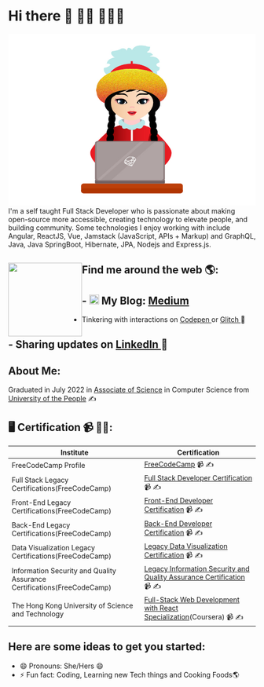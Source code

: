 # Hi there 👋 👋🏾 👩🏾‍💻



<img src="https://github.com/codershona/codershona/blob/master/me%201%20.png" width="650" height="350" alt="banner that says developer girl - software engineer, content creator and community organizer alongside a cartoon illustration of Monica">
I'm a self taught Full Stack Developer who is passionate about making open-source more accessible, creating technology to elevate people, and building community. Some technologies I enjoy working with include Angular, ReactJS, Vue, Jamstack (JavaScript, APIs + Markup) and GraphQL, Java, Java SpringBoot, Hibernate, JPA, Nodejs and Express.js. 


## Find me around the web 🌎: <img align="left" width="150" height="150" src="https://github.com/M0nica/M0nica/blob/main/octomonica/m0nica-octocat-rotating.gif?raw=true"></a>

## - <img src="https://pic.sopili.net/pub/emoji/twitter/2/72x72/1f4cb.png" width=20 height=20> My Blog: [Medium](https://medium.com/@gcodetech)
- Tinkering with interactions on <a href="https://codepen.io/techertech"> Codepen </a> or <a href="https://glitch.com/@devolikaa"> Glitch </a>  🏓
## - Sharing updates on <a href="#"> LinkedIn </a> 💼
<!-- - Connect with me on [Twitter](https://twitter.com/BRupanzel)🌎
- Read My Instagram Blogs in [Instagram](https://www.instagram.com/goldcodetech/)🌎 -->

## About Me:
Graduated in July 2022 in [Associate of Science](https://www.uopeople.edu/programs/cs/degrees/computer-science-associates-degree/) in Computer Science from [University of the People](https://www.uopeople.edu/) ✍

## 🖥 Certification 📹 ✍🏾:

| Institute                 | Certification         |
| ------------------------- | --------------------- |
| FreeCodeCamp Profile      | [FreeCodeCamp](https://www.freecodecamp.org/falgunislam)  📹 ✍|
| Full Stack Legacy Certifications(FreeCodeCamp) | [Full Stack Developer Certification](https://www.freecodecamp.org/certification/falgunislam/full-stack)  📹 ✍|
| Front-End Legacy Certifications(FreeCodeCamp)  | [Front-End Developer Certification](https://www.freecodecamp.org/certification/falgunislam/legacy-front-end)  📹 ✍ |
| Back-End Legacy Certifications(FreeCodeCamp)   | [Back-End Developer Certification](https://www.freecodecamp.org/certification/falgunislam/legacy-back-end)  📹 ✍ |
| Data Visualization Legacy Certifications(FreeCodeCamp) | [Legacy Data Visualization Certification](https://www.freecodecamp.org/certification/falgunislam/legacy-data-visualization)  📹 ✍|
| Information Security and Quality Assurance Certifications(FreeCodeCamp) | [Legacy Information Security and Quality Assurance Certification](https://www.freecodecamp.org/certification/falgunislam/information-security-and-quality-assuranc)  📹 ✍ |
| The Hong Kong University of Science and Technology | [Full-Stack Web Development with React Specialization](https://www.coursera.org/account/accomplishments/specialization/certificate/5HSL27UQHJV6)(Coursera)  📹 ✍|


## Here are some ideas to get you started:
<!-- 
- 🔭 I’m currently working on Mozilla as a Open Source Contributer as a Volunteer, Check out my [Contribution](#) in [BUGZILLA](https://bugzilla.mozilla.org/user_profile?user_id=675496) using Mercurial and Phabricator as a version control. -->
<!-- - 🌱 I’m currently learning System Design and Docker and Devops -->
<!-- - 👯 I’m looking to collaborate on ... -->
<!-- - 🤔 I’m looking for help with ... -->
<!-- - 💬 Ask me about ... -->
<!-- - 📫 How to reach me: [Instagram]() 💬 -->
<!-- - 🌱 My Personal Site: [WebSite](https://myapp-53a0c.web.app/) -->
- 😄 Pronouns: She/Hers 😄
- ⚡ Fun fact: Coding, Learning new Tech things and Cooking Foods🌎
<!-- (https://bugzilla.mozilla.org/buglist.cgi?query_format=advanced&emailtype1=exact&emailassigned_to1=1&email1=falgunimst95%40gmail.com&list_id=15753367) -->

